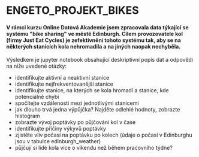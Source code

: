 # ENGETO_PROJEKT_BIKES

#### V rámci kurzu Online Datová Akademie jsem zpracovala data týkající se systému "bike sharing" ve městě Edinburgh. Cílem provozovatele kol (firmy Just Eat Cycles) je zefektivnění tohoto systému tak, aby se na některých stanicích kola nehromadila a na jiných naopak nechyběla.



Výsledkem je jupyter notebook obsahující deskriptivní popis dat a odpovědi na níže uvedené otázky: 

- identifikujte aktivní a neaktivní stanice
- identifikujte nejfrekventovanější stanice
- identifikujte stanice, na kterých se kola hromadí a stanice, kde potenciálně chybí
- spočítejte vzdálenosti mezi jednotlivými stanicemi
- jak dlouho trvá jedna výpůjčka? Najděte odlehlé hodnoty, zobrazte histogram
- zobrazte vývoj poptávky po půjčování kol v čase
- identifikujte příčiny výkyvů poptávky
- zjistěte vliv počasí na poptávku po kolech (údaje o počasí v Edinburghu jsou v tabulce edinburgh_weather)
- půjčují si lidé kola více o víkendu než během pracovního týdne?
